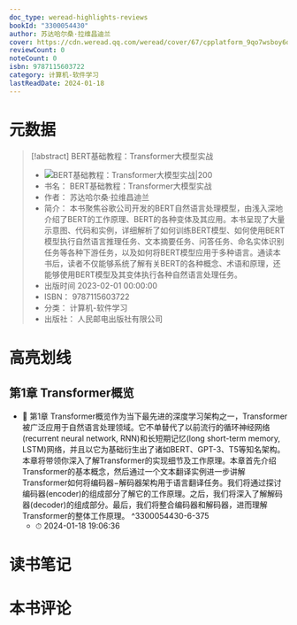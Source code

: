 ```yaml
---
doc_type: weread-highlights-reviews
bookId: "3300054430"
author: 苏达哈尔桑·拉维昌迪兰
cover: https://cdn.weread.qq.com/weread/cover/67/cpplatform_9qo7wsboy6dnxbfsmkgt57/t7_cpplatform_9qo7wsboy6dnxbfsmkgt571680520804.jpg
reviewCount: 0
noteCount: 0
isbn: 9787115603722
category: 计算机-软件学习
lastReadDate: 2024-01-18
---
```

# 元数据
> [!abstract] BERT基础教程：Transformer大模型实战
> - ![ BERT基础教程：Transformer大模型实战|200](https://cdn.weread.qq.com/weread/cover/67/cpplatform_9qo7wsboy6dnxbfsmkgt57/t7_cpplatform_9qo7wsboy6dnxbfsmkgt571680520804.jpg)
> - 书名： BERT基础教程：Transformer大模型实战
> - 作者： 苏达哈尔桑·拉维昌迪兰
> - 简介： 本书聚焦谷歌公司开发的BERT自然语言处理模型，由浅入深地介绍了BERT的工作原理、BERT的各种变体及其应用。本书呈现了大量示意图、代码和实例，详细解析了如何训练BERT模型、如何使用BERT模型执行自然语言推理任务、文本摘要任务、问答任务、命名实体识别任务等各种下游任务，以及如何将BERT模型应用于多种语言。通读本书后，读者不仅能够系统了解有关BERT的各种概念、术语和原理，还能够使用BERT模型及其变体执行各种自然语言处理任务。
> - 出版时间 2023-02-01 00:00:00
> - ISBN： 9787115603722
> - 分类： 计算机-软件学习
> - 出版社： 人民邮电出版社有限公司

# 高亮划线

## 第1章 Transformer概览


- 📌 第1章 Transformer概览作为当下最先进的深度学习架构之一，Transformer被广泛应用于自然语言处理领域。它不单替代了以前流行的循环神经网络(recurrent neural network, RNN)和长短期记忆(long short-term memory, LSTM)网络，并且以它为基础衍生出了诸如BERT、GPT-3、T5等知名架构。本章将带领你深入了解Transformer的实现细节及工作原理。本章首先介绍Transformer的基本概念，然后通过一个文本翻译实例进一步讲解Transformer如何将编码器−解码器架构用于语言翻译任务。我们将通过探讨编码器(encoder)的组成部分了解它的工作原理。之后，我们将深入了解解码器(decoder)的组成部分。最后，我们将整合编码器和解码器，进而理解Transformer的整体工作原理。 ^3300054430-6-375
    - ⏱ 2024-01-18 19:06:36 
# 读书笔记

# 本书评论
